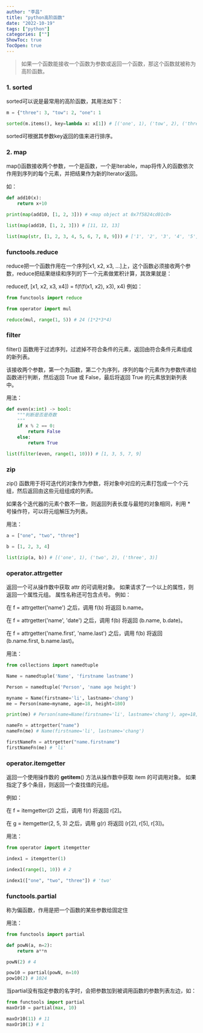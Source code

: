 ```yaml
---
author: "李昌"
title: "python高阶函数"
date: "2022-10-19"
tags: ["python"]
categories: [""]
ShowToc: true
TocOpen: true
---
```


> 如果一个函数能接收一个函数为参数或返回一个函数，那这个函数就被称为高阶函数。


### 1. sorted
sorted可以说是最常用的高阶函数，其用法如下：
```python
m = {"three": 3, "tow": 2, "one": 1

sorted(m.items(), key=lambda x: x[1]) # [('one', 1), ('tow', 2), ('three', 3)]
```

sorted可根据其参数key返回的值来进行排序。

### 2. map

map()函数接收两个参数，一个是函数，一个是Iterable，map将传入的函数依次作用到序列的每个元素，并把结果作为新的Iterator返回。

如：
```python
def add10(x):
    return x+10

print(map(add10, [1, 2, 3])) # <map object at 0x7f5824cd01c0>

list(map(add10, [1, 2, 3])) # [11, 12, 13]
```

```python
list(map(str, [1, 2, 3, 4, 5, 6, 7, 8, 9])) # ['1', '2', '3', '4', '5', '6', '7', '8', '9']
```

### functools.reduce

reduce把一个函数作用在一个序列[x1, x2, x3, ...]上，这个函数必须接收两个参数，reduce把结果继续和序列的下一个元素做累积计算，其效果就是：

reduce(f, [x1, x2, x3, x4]) = f(f(f(x1, x2), x3), x4)
例如：

```python
from functools import reduce

from operator import mul

reduce(mul, range(1, 5)) # 24 (1*2*3*4)
```

### filter

filter() 函数用于过滤序列，过滤掉不符合条件的元素，返回由符合条件元素组成的新列表。

该接收两个参数，第一个为函数，第二个为序列，序列的每个元素作为参数传递给函数进行判断，然后返回 True 或 False，最后将返回 True 的元素放到新列表中。

用法：
```python
def even(x:int) -> bool:
    """判断是否是奇数
    """
    if x % 2 == 0:
        return False
    else:
        return True

list(filter(even, range(1, 10))) # [1, 3, 5, 7, 9]
```

### zip

zip() 函数用于将可迭代的对象作为参数，将对象中对应的元素打包成一个个元组，然后返回由这些元组组成的列表。

如果各个迭代器的元素个数不一致，则返回列表长度与最短的对象相同，利用 * 号操作符，可以将元组解压为列表。

用法：
```python
a = ["one", "two", "three"]

b = [1, 2, 3, 4]

list(zip(a, b)) # [('one', 1), ('two', 2), ('three', 3)]
```

### operator.attrgetter

返回一个可从操作数中获取 attr 的可调用对象。 如果请求了一个以上的属性，则返回一个属性元组。 属性名称还可包含点号。 例如：

在 f = attrgetter('name') 之后，调用 f(b) 将返回 b.name。

在 f = attrgetter('name', 'date') 之后，调用 f(b) 将返回 (b.name, b.date)。

在 f = attrgetter('name.first', 'name.last') 之后，调用 f(b) 将返回 (b.name.first, b.name.last)。

用法：
```python
from collections import namedtuple

Name = namedtuple('Name', 'firstname lastname')

Person = namedtuple('Person', 'name age height')

myname = Name(firstname='li', lastname='chang')
me = Person(name=myname, age=18, height=180)

print(me) # Person(name=Name(firstname='li', lastname='chang'), age=18, height=180)

nameFn = attrgetter("name")
nameFn(me) # Name(firstname='li', lastname='chang')

firstNameFn = attrgetter("name.firstname")
firstNameFn(me) # 'li'
```

### operator.itemgetter

返回一个使用操作数的 __getitem__() 方法从操作数中获取 item 的可调用对象。 如果指定了多个条目，则返回一个查找值的元组。

例如：

在 f = itemgetter(2) 之后，调用 f(r) 将返回 r[2]。

在 g = itemgetter(2, 5, 3) 之后，调用 g(r) 将返回 (r[2], r[5], r[3])。

用法：
```python
from operator import itemgetter

index1 = itemgetter(1)

index1(range(1, 10)) # 2

index1(["one", "two", "three"]) # 'two'
```

### functools.partial

称为偏函数，作用是把一个函数的某些参数给固定住

用法：
```python
from functools import partial

def powN(a, n=2):
    return a**n

powN(2) # 4

pow10 = partial(powN, n=10)
pow10(2) # 1024
```

当partial没有指定参数的名字时，会把参数加到被调用函数的参数列表左边，如：
```python
from functools import partial
maxOr10 = partial(max, 10)

maxOr10(11) # 11
maxOr10(1) # 1
```